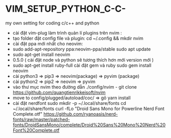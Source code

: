 # VIM_SETUP_PYTHON_C-C-
my own setting for coding c/c++ and python

* cài đặt vim-plug làm trình quản lí plugins trên nvim : 
* tạo folder đặt config file và plugin: cd ~/.config && mkdir nvim
* cài đặt ppa mới nhất cho neovim:
* sudo add-apt-repository ppa:neovim-ppa/stable sudo apt update
* sudo apt-get install neovim
* 0.5.0 ( cài đặt node và python sẽ tương thích hơn mới version mới )
* sudo apt-get install ruby-full cài đặt gem và ruby sudo gem install neovim
* cài python3 => pip3 => neovim(package) => pyvim (package)
* cài python2 => pip2 => neovim => pyvim
* vào thư mục nvim theo đường dẫn ./config/nvim - git clone https://github.com/quangtienrikkeisoft/nvim
* move to config/plugged/autoload/coc/  => gõ yarn install 
* cài đặt nerdfont
    sudo mkdir -p ~/.local/share/fonts
    cd ~/.local/share/fonts
    curl -fLo "Droid Sans Mono for Powerline Nerd Font Complete.otf" https://github.com/ryanoasis/nerd-fonts/raw/master/patched-fonts/DroidSansMono/complete/Droid%20Sans%20Mono%20Nerd%20Font%20Complete.otf
    
    
    
